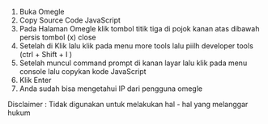 1. Buka Omegle 
2. Copy Source Code JavaScript
3. Pada Halaman Omegle klik tombol titik tiga di pojok kanan atas dibawah persis tombol (x) close
4. Setelah di Klik lalu klik pada menu more tools lalu piilh developer tools (ctrl + Shift + I )
5. Setelah muncul command prompt di kanan layar lalu klik pada menu console lalu copykan kode JavaScript
6. Klik Enter
7. Anda sudah bisa mengetahui IP dari pengguna omegle

Disclaimer : Tidak digunakan untuk melakukan hal - hal yang melanggar hukum 
